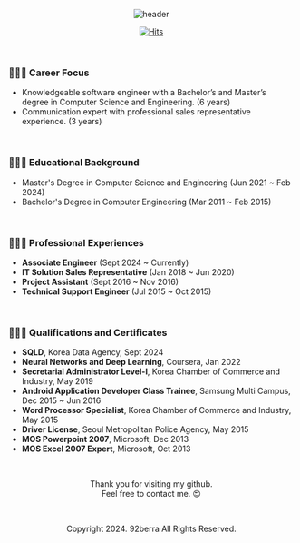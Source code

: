 <div align="center">

![header](https://capsule-render.vercel.app/api?type=wave&color=FFB2F5&width=100%&height=180&text=HyunHwa%20Oh&fontColor=5D5D5D)<br/>

[![Hits](https://hits.seeyoufarm.com/api/count/incr/badge.svg?url=https%3A%2F%2Fgithub.com%2F92berra%2Fhit-counter&count_bg=%23A0A0A0&title_bg=%23000000&icon=git.svg&icon_color=%23FFFFFF&title=VISITED&edge_flat=false)](https://hits.seeyoufarm.com)

</div>

<br/>

<div>

  ### 🙋🏻‍♀️ Career Focus

  - Knowledgeable software engineer with a Bachelor’s and Master’s degree in Computer Science and Engineering. (6 years)
  - Communication expert with professional sales representative experience. (3 years)

  <br/>

  ### 👩🏻‍🎓 Educational Background

  - Master's Degree in Computer Science and Engineering (Jun 2021 ~ Feb 2024)
  - Bachelor's Degree in Computer Engineering (Mar 2011 ~ Feb 2015)

  <br/>

  ### 👩🏻‍💼 Professional Experiences

  - <b>Associate Engineer</b> (Sept 2024 ~ Currently)
  - <b>IT Solution Sales Representative</b> (Jan 2018 ~ Jun 2020)
  - <b>Project Assistant</b> (Sept 2016 ~ Nov 2016)
  - <b>Technical Support Engineer</b> (Jul 2015 ~ Oct 2015)
 
  <br/>

  ### 👩🏻‍💻 Qualifications and Certificates

  - <b>SQLD</b>, Korea Data Agency, Sept 2024
  - <b>Neural Networks and Deep Learning</b>, Coursera, Jan 2022
  - <b>Secretarial Administrator Level-Ⅰ</b>, Korea Chamber of Commerce and Industry, May 2019
  - <b>Android Application Developer Class Trainee</b>, Samsung Multi Campus, Dec 2015 ~ Jun 2016
  - <b>Word Processor Specialist</b>, Korea Chamber of Commerce and Industry, May 2015
  - <b>Driver License</b>, Seoul Metropolitan Police Agency, May 2015
  - <b>MOS Powerpoint 2007</b>, Microsoft, Dec 2013
  - <b>MOS Excel 2007 Expert</b>, Microsoft, Oct 2013

</div>

<div align='center'>

  <br/>
  
Thank you for visiting my github. <br/>
Feel free to contact me. 😍

  <br/>

  Copyright 2024. 92berra All Rights Reserved.
  
</div>

<!--
**92berra/92berra** is a ✨ _special_ ✨ repository because its `README.md` (this file) appears on your GitHub profile.

Here are some ideas to get you started:

- 🔭 I’m currently working on ...
- 🌱 I’m currently learning ...
- 👯 I’m looking to collaborate on ...
- 🤔 I’m looking for help with ...
- 💬 Ask me about ...
- 📫 How to reach me: ...
- 😄 Pronouns: ...
- ⚡ Fun fact: ...
-->
